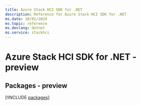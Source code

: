 ```yaml
---
title: Azure Stack HCI SDK for .NET
description: Reference for Azure Stack HCI SDK for .NET
ms.date: 10/01/2024
ms.topic: reference
ms.devlang: dotnet
ms.service: stackhci
---
```

# Azure Stack HCI SDK for .NET - preview
## Packages - preview
[!INCLUDE [packages](stack-hci-index.md)]